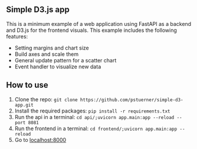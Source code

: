 ## Simple D3.js app
This is a minimum example of a web application using FastAPI as a backend and D3.js for the frontend visuals. This example includes the following features:
- Setting margins and chart size
- Build axes and scale them
- General update pattern for a scatter chart
- Event handler to visualize new data

## How to use
1. Clone the repo: `git clone https://github.com/pstuerner/simple-d3-app.git`
2. Install the required packages: `pip install -r requirements.txt`
3. Run the api in a terminal: `cd api/;uvicorn app.main:app --reload --port 8081`
4. Run the frontend in a terminal: `cd frontend/;uvicorn app.main:app --reload`
5. Go to [localhost:8000](http://localhost:8000/)